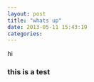 ```yaml
---
layout: post
title: "whats up"
date: 2013-05-11 15:43:19
categories: 
---
```


hi

### this is a test